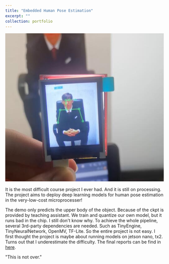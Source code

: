 ```yaml
---
title: "Embedded Human Pose Estimation"
excerpt: ""
collection: portfolio
---
```

![](/images/embedded_hpe.jpg)

It is the most difficult course project I ever had. And it is still on processing. The project aims to deploy deep learning models for human pose estimation in the very-low-cost microprocesser!

The demo only predicts the upper body of the object. Because of the ckpt is provided by teaching assistant. We train and quantize our own model, but it runs bad in the chip. I still don't know why. To achieve the whole pipeline, several 3rd-party dependencies are needed. Such as TinyEngine, TinyNeuralNetwork, OpenMV, TF-Lite. So the entire project is not easy. I first thought the project is maybe about running models on jetson nano, tx2. Turns out that I underestimate the difficulty. The final reports can be find in [here](https://github.com/zjwsite/zjwsite.github.io/blob/master/embedded_hpe.pdf).

"This is not over."
